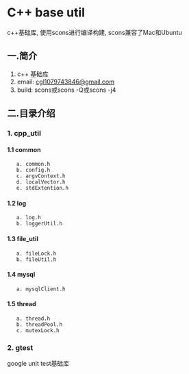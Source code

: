 # C++ base util
c++基础库, 使用scons进行编译构建, scons兼容了Mac和Ubuntu

## 一.简介
1. c++ 基础库
2. email: cgl1079743846@gmail.com
3. build: scons或scons -Q或scons -j4

## 二.目录介绍 
### 1. cpp_util
#### 1.1 common
```
   a. common.h
   b. config.h
   c. argvContext.h
   d. localVector.h
   e. stdExtention.h
```
#### 1.2 log
```
   a. log.h
   b. loggerUtil.h
```
#### 1.3 file_util
```
   a. fileLock.h
   b. fileUtil.h
```
#### 1.4 mysql
```
   a. mysqlClient.h
```
#### 1.5 thread
```
   a. thread.h
   b. threadPool.h
   c. mutexLock.h
```
### 2. gtest
google unit test基础库
